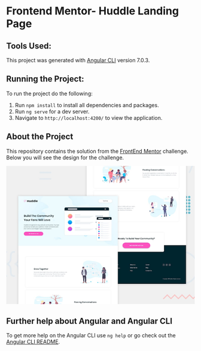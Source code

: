 # Frontend Mentor- Huddle Landing Page

## Tools Used:
This project was generated with [Angular CLI](https://github.com/angular/angular-cli) version 7.0.3.

## Running the Project: 

To run the project do the following:
1. Run `npm install` to install all dependencies and packages.
2. Run `ng serve` for a dev server. 
3. Navigate to `http://localhost:4200/` to view the application.

## About the Project
This repository contains the solution from the [FrontEnd Mentor](frontendmentor.io) challenge.  Below you will see the design for the challenge. 

![Frontend Mentor Design](https://github.com/Amber-Smith/huddle-landing-page/blob/master/src/assets/images/desktop-preview.jpg)

## Further help about Angular and Angular CLI

To get more help on the Angular CLI use `ng help` or go check out the [Angular CLI README](https://github.com/angular/angular-cli/blob/master/README.md).
